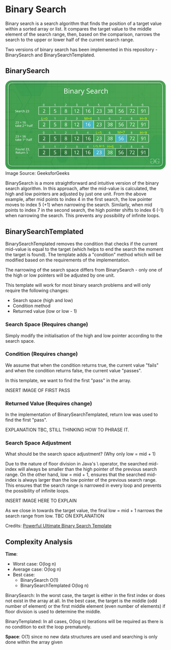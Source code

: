 # Binary Search
Binary search is a search algorithm that finds the position of a target value within a sorted array or list. It compares 
the target value to the middle element of the search range, then, based on the comparison, narrows the search to the 
upper or lower half of the current search range.

Two versions of binary search has been implemented in this repository - BinarySearch and BinarySearchTemplated.

## BinarySearch
![binary search img](../../../../assets/BinarySearch.png)
Image Source: GeeksforGeeks

BinarySearch is a more straightforward and intuitive version of the binary search algorithm. In this approach, after the
mid-value is calculated, the high and low pointers are adjusted by just one unit. From the above example, after mid 
points to index 4 in the first search, the low pointer moves to index 5 (+1) when narrowing the search. Similarly, when 
mid points to index 7 in the second search, the high pointer shifts to index 6 (-1) when narrowing the search. This
prevents any possibility of infinite loops.

## BinarySearchTemplated

BinarySearchTemplated removes the condition that checks if the current mid-value is equal to the target (which helps to
end the search the moment the target is found). The template adds a "condition" method which will be modified based on
the requirements of the implementation.

The narrowing of the search space differs from BinarySearch - only one of the high or low pointers will be adjusted by
one unit.

This template will work for most binary search problems and will only require the following changes:
- Search space (high and low)
- Condition method
- Returned value (low or low - 1)

### Search Space (Requires change)
Simply modify the initialisation of the high and low pointer according to the search space.

### Condition (Requires change)
We assume that when the condition returns true, the current value "fails" and when the condition returns false, the 
current value "passes".

In this template, we want to find the first "pass" in the array.

INSERT IMAGE OF FIRST PASS

### Returned Value (Requires change)
In the implementation of BinarySearchTemplated, return low was used to find the first "pass".

EXPLANATION TBC, STILL THINKING HOW TO PHRASE IT.

### Search Space Adjustment
What should be the search space adjustment? (Why only low = mid + 1)

Due to the nature of floor division in Java's \ operator, the searched mid-index will always be smaller than the high
pointer of the previous search range. On the other hand, low = mid + 1, ensures that the searched mid-index is always
larger than the low pointer of the previous search range. This ensures that the search range is narrowed in every loop
and prevents the possibility of infinite loops.

INSERT IMAGE HERE TO EXPLAIN

As we close in towards the target value, the final low = mid + 1 narrows the search range from low. TBC ON EXPLANATION

Credits: [Powerful Ultimate Binary Search Template](https://leetcode.com/discuss/general-discussion/786126/python-powerful-ultimate-binary-search-template-solved-many-problems)

## Complexity Analysis
**Time**:
- Worst case: O(log n)
- Average case: O(log n)
- Best case: 
  - BinarySearch O(1)
  - BinarySearchTemplated O(log n)

BinarySearch:
In the worst case, the target is either in the first index or does not exist in the array at all.
In the best case, the target is the middle (odd number of element) or the first middle element (even number of elements)
if floor division is used to determine the middle.

BinaryTemplated:
In all cases, O(log n) iterations will be required as there is no condition to exit the loop prematurely.

**Space**: O(1) since no new data structures are used and searching is only done within the array given
